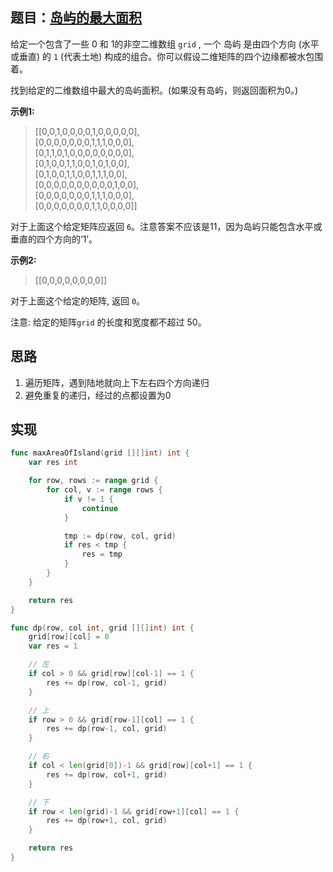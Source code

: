 ## 题目：[岛屿的最大面积](https://leetcode-cn.com/problems/max-area-of-island/)

给定一个包含了一些 0 和 1的非空二维数组 `grid` , 一个 岛屿 是由四个方向 (水平或垂直) 的 `1` (代表土地) 构成的组合。你可以假设二维矩阵的四个边缘都被水包围着。

找到给定的二维数组中最大的岛屿面积。(如果没有岛屿，则返回面积为0。)

**示例1:**
>[[0,0,1,0,0,0,0,1,0,0,0,0,0],  
 [0,0,0,0,0,0,0,1,1,1,0,0,0],  
 [0,1,1,0,1,0,0,0,0,0,0,0,0],  
 [0,1,0,0,1,1,0,0,1,0,1,0,0],  
 [0,1,0,0,1,1,0,0,1,1,1,0,0],  
 [0,0,0,0,0,0,0,0,0,0,1,0,0],  
 [0,0,0,0,0,0,0,1,1,1,0,0,0],  
 [0,0,0,0,0,0,0,1,1,0,0,0,0]]  

对于上面这个给定矩阵应返回 `6`。注意答案不应该是11，因为岛屿只能包含水平或垂直的四个方向的‘1’。

**示例2:**
>[[0,0,0,0,0,0,0,0]]

对于上面这个给定的矩阵, 返回 `0`。

注意: 给定的矩阵`grid` 的长度和宽度都不超过 50。
     
## 思路
1. 遍历矩阵，遇到陆地就向上下左右四个方向递归
2. 避免重复的递归，经过的点都设置为0

## 实现
```go
func maxAreaOfIsland(grid [][]int) int {
	var res int

	for row, rows := range grid {
		for col, v := range rows {
			if v != 1 {
				continue
			}

			tmp := dp(row, col, grid)
			if res < tmp {
				res = tmp
			}
		}
	}

	return res
}

func dp(row, col int, grid [][]int) int {
	grid[row][col] = 0
	var res = 1

	// 左
	if col > 0 && grid[row][col-1] == 1 {
		res += dp(row, col-1, grid)
	}

	// 上
	if row > 0 && grid[row-1][col] == 1 {
		res += dp(row-1, col, grid)
	}

	// 右
	if col < len(grid[0])-1 && grid[row][col+1] == 1 {
		res += dp(row, col+1, grid)
	}

	// 下
	if row < len(grid)-1 && grid[row+1][col] == 1 {
		res += dp(row+1, col, grid)
	}

	return res
}
```